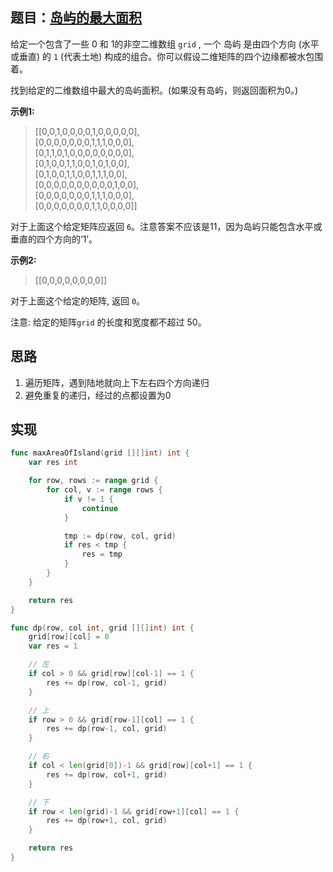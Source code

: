 ## 题目：[岛屿的最大面积](https://leetcode-cn.com/problems/max-area-of-island/)

给定一个包含了一些 0 和 1的非空二维数组 `grid` , 一个 岛屿 是由四个方向 (水平或垂直) 的 `1` (代表土地) 构成的组合。你可以假设二维矩阵的四个边缘都被水包围着。

找到给定的二维数组中最大的岛屿面积。(如果没有岛屿，则返回面积为0。)

**示例1:**
>[[0,0,1,0,0,0,0,1,0,0,0,0,0],  
 [0,0,0,0,0,0,0,1,1,1,0,0,0],  
 [0,1,1,0,1,0,0,0,0,0,0,0,0],  
 [0,1,0,0,1,1,0,0,1,0,1,0,0],  
 [0,1,0,0,1,1,0,0,1,1,1,0,0],  
 [0,0,0,0,0,0,0,0,0,0,1,0,0],  
 [0,0,0,0,0,0,0,1,1,1,0,0,0],  
 [0,0,0,0,0,0,0,1,1,0,0,0,0]]  

对于上面这个给定矩阵应返回 `6`。注意答案不应该是11，因为岛屿只能包含水平或垂直的四个方向的‘1’。

**示例2:**
>[[0,0,0,0,0,0,0,0]]

对于上面这个给定的矩阵, 返回 `0`。

注意: 给定的矩阵`grid` 的长度和宽度都不超过 50。
     
## 思路
1. 遍历矩阵，遇到陆地就向上下左右四个方向递归
2. 避免重复的递归，经过的点都设置为0

## 实现
```go
func maxAreaOfIsland(grid [][]int) int {
	var res int

	for row, rows := range grid {
		for col, v := range rows {
			if v != 1 {
				continue
			}

			tmp := dp(row, col, grid)
			if res < tmp {
				res = tmp
			}
		}
	}

	return res
}

func dp(row, col int, grid [][]int) int {
	grid[row][col] = 0
	var res = 1

	// 左
	if col > 0 && grid[row][col-1] == 1 {
		res += dp(row, col-1, grid)
	}

	// 上
	if row > 0 && grid[row-1][col] == 1 {
		res += dp(row-1, col, grid)
	}

	// 右
	if col < len(grid[0])-1 && grid[row][col+1] == 1 {
		res += dp(row, col+1, grid)
	}

	// 下
	if row < len(grid)-1 && grid[row+1][col] == 1 {
		res += dp(row+1, col, grid)
	}

	return res
}
```